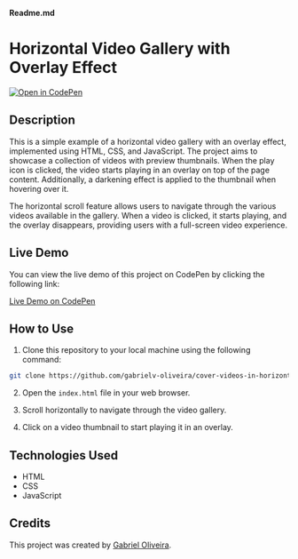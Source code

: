 **Readme.md**

# Horizontal Video Gallery with Overlay Effect

[![Open in CodePen](https://img.shields.io/badge/CodePen-Open%20in%20CodePen-blue?logo=codepen)](https://codepen.io/gabrielvoliveira/pen/NWEzXXL)


## Description

This is a simple example of a horizontal video gallery with an overlay effect, implemented using HTML, CSS, and JavaScript. The project aims to showcase a collection of videos with preview thumbnails. When the play icon is clicked, the video starts playing in an overlay on top of the page content. Additionally, a darkening effect is applied to the thumbnail when hovering over it.

The horizontal scroll feature allows users to navigate through the various videos available in the gallery. When a video is clicked, it starts playing, and the overlay disappears, providing users with a full-screen video experience.

## Live Demo

You can view the live demo of this project on CodePen by clicking the following link:

[Live Demo on CodePen](https://codepen.io/gabrielvoliveira/pen/NWEzXXL)

## How to Use

1. Clone this repository to your local machine using the following command:

```bash
git clone https://github.com/gabrielv-oliveira/cover-videos-in-horizontal-scroll.git
```

2. Open the `index.html` file in your web browser.

3. Scroll horizontally to navigate through the video gallery.

4. Click on a video thumbnail to start playing it in an overlay.

## Technologies Used

- HTML
- CSS
- JavaScript

## Credits

This project was created by [Gabriel Oliveira](https://github.com/gabrielv-oliveira).
